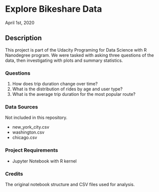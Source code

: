 # Explore Bikeshare Data 
April 1st, 2020

## Description
This project is part of the Udacity Programing for Data Science with R Nanodegree program. We were tasked with asking three questions of the data, then investigating with plots and summary statistics. 

### Questions

1. How does trip duration change over time?
2. What is the distribution of rides by age and user type?
3. What is the average trip duration for the most popular route?

### Data Sources

Not included in this repository. 

- new_york_city.csv
- washington.csv
- chicago.csv

### Project Requirements

- Jupyter Notebook with R kernel

### Credits
The original notebook structure and CSV files used for analysis.
